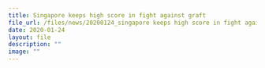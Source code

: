 ```yaml
---
title: Singapore keeps high score in fight against graft
file_url: /files/news/20200124_singapore keeps high score in fight against graft.pdf
date: 2020-01-24
layout: file
description: ""
image: ""
---
```

